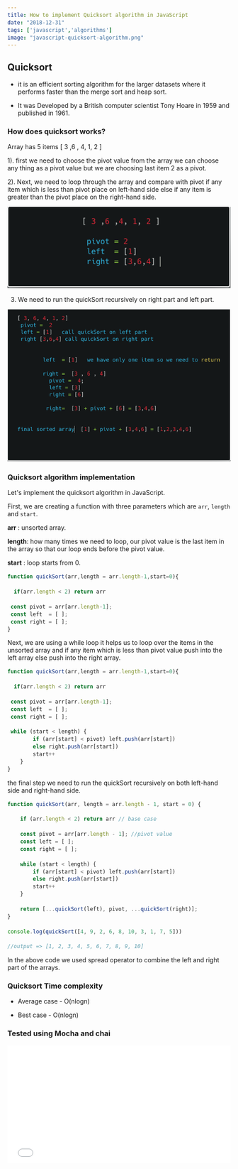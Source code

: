 ```yaml
---
title: How to implement Quicksort algorithm in JavaScript
date: "2018-12-31"
tags: ['javascript','algorithms']
image: "javascript-quicksort-algorithm.png"
---
```



## Quicksort

- it is an efficient sorting algorithm for the larger datasets where it
performs faster than the merge sort and heap sort.

- It was Developed by a British computer scientist Tony Hoare in 1959 and published in 1961.



### How does quicksort works?

   Array has  5 items  [ 3 ,6 , 4, 1, 2 ]

 1). first we need to choose the pivot value from the array we can choose any thing as a pivot value but we are choosing last item 2 as a pivot.

 2). Next, we need to loop through the array and compare with pivot if any item which is less than pivot place on left-hand side else if any item is greater than the pivot place on the right-hand side.

 ![quick sort pivot selection](./quick-sort-pivot.png)

3)  We need to run the quickSort recursively on right part and left part.

 ![quick sort example](./quick-sort-demo.png)


### Quicksort algorithm implementation

Let's implement the quicksort algorithm in JavaScript.


First, we are creating a function with three parameters which are `arr`, `length` and `start`.

**arr** : unsorted array.

**length**: how many times we need to loop, our pivot value is the last item in the array so that our loop ends before the pivot value.

**start** :  loop starts from 0.

```js
function quickSort(arr,length = arr.length-1,start=0){

  if(arr.length < 2) return arr

 const pivot = arr[arr.length-1];
 const left  = [ ];
 const right = [ ];
}
```

Next, we are using a while loop it helps us to loop over the items in the unsorted array and if any item which is less than pivot value push into the left array else push into the right array.

```js
function quickSort(arr,length = arr.length-1,start=0){

  if(arr.length < 2) return arr

 const pivot = arr[arr.length-1];
 const left  = [ ];
 const right = [ ];

 while (start < length) {
        if (arr[start] < pivot) left.push(arr[start])
        else right.push(arr[start])
        start++
    }
}
```

the final step we need to run the quickSort recursively on both left-hand side
and right-hand side.


```js
function quickSort(arr, length = arr.length - 1, start = 0) {

    if (arr.length < 2) return arr // base case

    const pivot = arr[arr.length - 1]; //pivot value
    const left = [ ];
    const right = [ ];

    while (start < length) {
        if (arr[start] < pivot) left.push(arr[start])
        else right.push(arr[start])
        start++
    }

    return [...quickSort(left), pivot, ...quickSort(right)];
}

console.log(quickSort([4, 9, 2, 6, 8, 10, 3, 1, 7, 5]))

//output => [1, 2, 3, 4, 5, 6, 7, 8, 9, 10]
```

In the above code we used spread operator to combine the left and right part of the arrays.


### Quicksort Time complexity

- Average case  - O(nlogn)

- Best case     - O(nlogn)


### Tested using Mocha and chai


<iframe height='265' scrolling='no' title='Quicksort algorithm javascript' src='//codepen.io/saigowthamr/embed/bQVMqB/?height=265&theme-id=dark&default-tab=result' frameborder='no' allowtransparency='true' allowfullscreen='true' style='width: 100%;'>See the Pen <a href='https://codepen.io/saigowthamr/pen/bQVMqB/'>Quicksort algorithm javascript</a> by saigowtham (<a href='https://codepen.io/saigowthamr'>@saigowthamr</a>) on <a href='https://codepen.io'>CodePen</a>.
</iframe>



